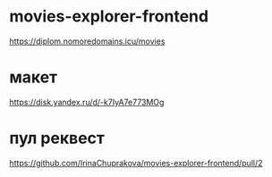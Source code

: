 # movies-explorer-frontend
https://diplom.nomoredomains.icu/movies

# макет
https://disk.yandex.ru/d/-k7IyA7e773MOg

# пул реквест
https://github.com/IrinaChuprakova/movies-explorer-frontend/pull/2